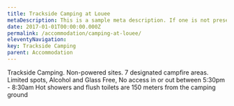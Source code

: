 ```yaml
---
title: Trackside Camping at Louee
metaDescription: This is a sample meta description. If one is not present in your page/post's front matter, the default metadata.description will be used instead.
date: 2017-01-01T00:00:00.000Z
permalink: /accommodation/camping-at-louee/
eleventyNavigation:
key: Trackside Camping
parent: Accommodation
---
```

Trackside Camping.
Non-powered sites.
7 designated campfire areas. 
Limited spots, Alcohol and Glass Free, No access in or out between 5:30pm - 8:30am
Hot showers and flush toilets are 150 meters from the camping ground
